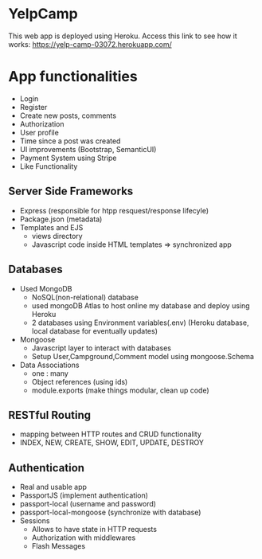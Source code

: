 # YelpCamp
This web app is deployed using Heroku.
Access this link to see how it works: https://yelp-camp-03072.herokuapp.com/
# App functionalities
  * Login
  * Register
  * Create new posts, comments
  * Authorization
  * User profile
  * Time since a post was created
  * UI improvements (Bootstrap, SemanticUI)
  * Payment System using Stripe
  * Like Functionality
  
## Server Side Frameworks
  * Express (responsible for htpp resquest/response lifecyle)
  * Package.json (metadata)
  * Templates and EJS
    - views directory
    - Javascript code inside HTML templates => synchronized app
    
## Databases
  * Used MongoDB
    - NoSQL(non-relational) database
    - used mongoDB Atlas to host online my database and deploy using Heroku
    - 2 databases using Environment variables(.env) (Heroku database, local database for eventually updates)
  * Mongoose 
    - Javascript layer to interact with databases
    - Setup User,Campground,Comment model using mongoose.Schema   
  * Data Associations
    - one : many
    - Object references (using ids)
    - module.exports (make things modular, clean up code)

## RESTful Routing
  * mapping between HTTP routes and CRUD functionality
  * INDEX, NEW, CREATE, SHOW, EDIT, UPDATE, DESTROY
 
## Authentication
  * Real and usable app
  * PassportJS (implement authentication)
  * passport-local (username and password)
  * passport-local-mongoose (synchronize with database)
  * Sessions 
    - Allows to have state in HTTP requests
    - Authorization with middlewares
    - Flash Messages
  
    
  
